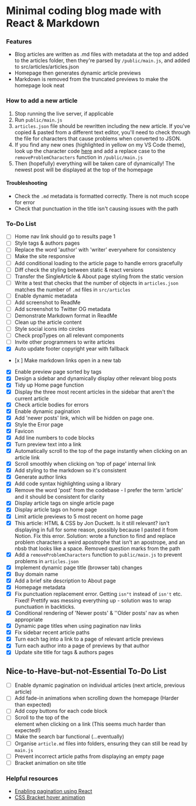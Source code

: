 # Minimal coding blog made with React & Markdown

### Features

- Blog articles are written as .md files with metadata at the top and added to the articles folder, then they're parsed by `/public/main.js`, and added to src/articles/articles.json
- Homepage then generates dynamic article previews
- Markdown is removed from the truncated previews to make the homepage look neat

### How to add a new article

1. Stop running the live server, if applicable
2. Run `public/main.js`
3. `articles.json` file should be rewritten including the new article. If you've copied & pasted from a different text editor, you'll need to check through the file for characters that cause problems when converted to JSON.
4. If you find any new ones (highlighted in yellow on my VS Code theme), look up the character code [here](https://www.babelstone.co.uk/Unicode/whatisit.html) and add a replace case to the `removeProblemCharacters` function in `/public/main.js`
5. Then (hopefully) everything will be taken care of dynamically! The newest post will be displayed at the top of the homepage

#### Troubleshooting

- Check the `.md` metadata is formatted correctly. There is not much scope for error
- Check that punctuation in the title isn't causing issues with the path

### To-Do List

- [ ] Home nav link should go to results page 1
- [ ] Style tags & authors pages
- [ ] Replace the word 'author' with 'writer' everywhere for consistency
- [ ] Make the site responsive
- [ ] Add conditional loading to the article page to handle errors gracefully
- [ ] Diff check the styling between static & react versions
- [ ] Transfer the SingleArticle & About page styling from the static version
- [ ] Write a test that checks that the number of objects in `articles.json` matches the number of `.md` files in `src/articles`
- [ ] Enable dynamic metadata
- [ ] Add screenshot to ReadMe
- [ ] Add screenshot to Twitter OG metadata
- [ ] Demonstrate Markdown format in ReadMe
- [ ] Clean up the article content
- [ ] Style social icons into circles
- [ ] Check propTypes on all relevant components
- [ ] Invite other programmers to write articles
- [x] Auto update footer copyright year with fallback
- [x ] Make markdown links open in a new tab
- [x] Enable preview page sorted by tags
- [x] Design a sidebar and dynamically display other relevant blog posts
- [x] Tidy up Home page function
- [x] Display the three most recent articles in the sidebar that aren't the current article
- [x] Check article bodies for errors
- [x] Enable dynamic pagination
- [x] Add 'newer posts' link, which will be hidden on page one.
- [x] Style the Error page
- [x] Favicon
- [x] Add line numbers to code blocks
- [x] Turn preview text into a link
- [x] Automatically scroll to the top of the page instantly when clicking on an article link
- [x] Scroll smoothly when clicking on 'top of page' internal link
- [x] Add styling to the markdown so it's consistent
- [x] Generate author links
- [x] Add code syntax highlighting using a library
- [x] Remove the word 'post' from the codebase - I prefer the term 'article' and it should be consistent for clarity
- [x] Display article tags on single article page
- [x] Display article tags on home page
- [x] Limit article previews to 5 most recent on home page
- [x] This article: HTML & CSS by Jon Duckett. Is it still relevant? isn't displaying in full for some reason, possibly because I pasted it from Notion. Fix this error. Solution: wrote a function to find and replace problem characters a weird apostrophe that isn't an apostrope, and an nbsb that looks like a space. Removed question marks from the path
- [x] Add a `removeProblemCharacters` function to `public/main.js` to prevent problems in `articles.json`
- [x] Implement dynamic page title (browser tab) changes
- [x] Buy domain name
- [x] Add a brief site description to About page
- [x] Homepage metadata
- [x] Fix punctuation replacement error. Getting `isn"t` instead of `isn't` etc. Fixed! Prettify was messing everything up - solution was to wrap punctuation in backticks.
- [x] Conditional rendering of 'Newer posts' & ''Older posts' nav as when appropriate
- [x] Dynamic page titles when using pagination nav links
- [x] Fix sidebar recent article paths
- [x] Turn each tag into a link to a page of relevant article previews
- [x] Turn each author into a page of previews by that author
- [x] Update site title for tags & authors pages

## Nice-to-Have-but-not-Essential To-Do List

- [ ] Enable dynamic pagination on individual articles (next article, previous article)
- [ ] Add fade-in animations when scrolling down the homepage (Harder than expected)
- [ ] Add copy buttons for each code block
- [ ] Scroll to the top of the <article> element when clicking on a link (This seems much harder than expected!)
- [ ] Make the search bar functional (...eventually)
- [ ] Organise `article.md` files into folders, ensuring they can still be read by `main.js`
- [ ] Prevent incorrect article paths from displaying an empty page
- [ ] Bracket animation on site title

### Helpful resources

- [Enabling pagination using React](https://www.educative.io/answers/how-to-implement-pagination-in-reactjs)
- [CSS Bracket hover animation](https://codepen.io/adatg/pen/BGLVGL?editors=0100)
